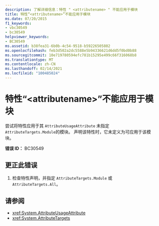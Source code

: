```yaml
---
description: 了解详细信息：特性 " <attributename> " 不能应用于模块
title: 特性“<attributename>”不能应用于模块
ms.date: 07/20/2015
f1_keywords:
- vbc30549
- bc30549
helpviewer_keywords:
- BC30549
ms.assetid: b38fea31-6b0b-4c54-9518-b59226505802
ms.openlocfilehash: feb3d502a2dc5588e5b94336621d6dd5f0bd0b88
ms.sourcegitcommit: 10e719780594efc781b15295e499c66f316068b8
ms.translationtype: MT
ms.contentlocale: zh-CN
ms.lasthandoff: 02/14/2021
ms.locfileid: "100485024"
---
```

# <a name="attribute-attributename-cannot-be-applied-to-a-module"></a>特性“\<attributename>”不能应用于模块

尝试将特性应用于其 `AttributeUsageAttribute` 未指定 `AttributeTargets.Module`的模块。 声明该特性时，它未定义为可应用于该模块。  
  
 **错误 ID：** BC30549  
  
## <a name="to-correct-this-error"></a>更正此错误  
  
1. 检查特性声明，并指定 `AttributeTargets.Module` 或 `AttributeTargets.All`。  
  
## <a name="see-also"></a>请参阅

- <xref:System.AttributeUsageAttribute>
- <xref:System.AttributeTargets>
